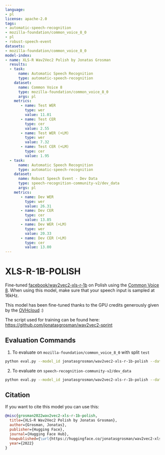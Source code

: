 ```yaml
---
language:
- pl
license: apache-2.0
tags:
- automatic-speech-recognition
- mozilla-foundation/common_voice_8_0
- pl
- robust-speech-event
datasets:
- mozilla-foundation/common_voice_8_0
model-index:
- name: XLS-R Wav2Vec2 Polish by Jonatas Grosman
  results:
  - task: 
      name: Automatic Speech Recognition 
      type: automatic-speech-recognition
    dataset:
      name: Common Voice 8
      type: mozilla-foundation/common_voice_8_0
      args: pl
    metrics:
       - name: Test WER
         type: wer
         value: 11.01
       - name: Test CER
         type: cer
         value: 2.55
       - name: Test WER (+LM)
         type: wer
         value: 7.32
       - name: Test CER (+LM)
         type: cer
         value: 1.95
  - task: 
      name: Automatic Speech Recognition
      type: automatic-speech-recognition
    dataset:
      name: Robust Speech Event - Dev Data
      type: speech-recognition-community-v2/dev_data
      args: pl
    metrics:
       - name: Dev WER
         type: wer
         value: 26.31
       - name: Dev CER
         type: cer
         value: 13.85
       - name: Dev WER (+LM)
         type: wer
         value: 20.33
       - name: Dev CER (+LM)
         type: cer
         value: 13.00
---
```


# XLS-R-1B-POLISH

Fine-tuned [facebook/wav2vec2-xls-r-1b](https://huggingface.co/facebook/wav2vec2-xls-r-1b) on Polish using the [Common Voice 8](https://huggingface.co/datasets/mozilla-foundation/common_voice_8_0).
When using this model, make sure that your speech input is sampled at 16kHz.

This model has been fine-tuned thanks to the GPU credits generously given by the [OVHcloud](https://www.ovhcloud.com/en/public-cloud/ai-training/) :)

The script used for training can be found here: https://github.com/jonatasgrosman/wav2vec2-sprint


## Evaluation Commands

1. To evaluate on `mozilla-foundation/common_voice_8_0` with split `test`

```bash
python eval.py --model_id jonatasgrosman/wav2vec2-xls-r-1b-polish --dataset mozilla-foundation/common_voice_8_0 --config pl --split test
```

2. To evaluate on `speech-recognition-community-v2/dev_data`

```bash
python eval.py --model_id jonatasgrosman/wav2vec2-xls-r-1b-polish --dataset speech-recognition-community-v2/dev_data --config pl --split validation --chunk_length_s 5.0 --stride_length_s 1.0
```

## Citation
If you want to cite this model you can use this:

```bibtex
@misc{grosman2022wav2vec2-xls-r-1b-polish,
  title={XLS-R Wav2Vec2 Polish by Jonatas Grosman},
  author={Grosman, Jonatas},
  publisher={Hugging Face},
  journal={Hugging Face Hub},
  howpublished={\url{https://huggingface.co/jonatasgrosman/wav2vec2-xls-r-1b-polish}},
  year={2022}
}
```